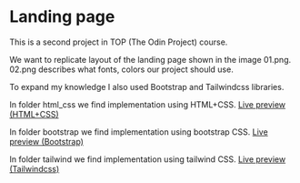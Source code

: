 # Landing page

This is a second project in TOP (The Odin Project) course.

We want to replicate layout of the landing page shown in the image 01.png.
02.png describes what fonts, colors our project should use.

To expand my knowledge I also used Bootstrap and Tailwindcss libraries.

In folder html_css we find implementation using HTML+CSS.
[Live preview (HTML+CSS)](https://miha-f.github.io/the-odin-project-monorepo/landing_page/html_css)

In folder bootstrap we find implementation using bootstrap CSS.
[Live preview (Bootstrap)](https://miha-f.github.io/the-odin-project-monorepo/landing_page/bootstrap)

In folder tailwind we find implementation using tailwind CSS.
[Live preview (Tailwindcss)](https://miha-f.github.io/the-odin-project-monorepo/landing_page/tailwind)
